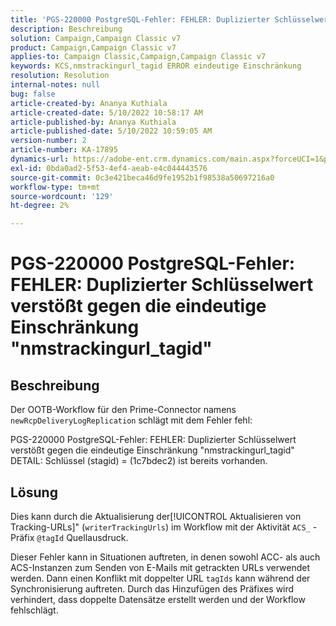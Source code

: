 ```yaml
---
title: 'PGS-220000 PostgreSQL-Fehler: FEHLER: Duplizierter Schlüsselwert verstößt gegen die eindeutige Einschränkung "nmstrackingurl_tagid"'
description: Beschreibung
solution: Campaign,Campaign Classic v7
product: Campaign,Campaign Classic v7
applies-to: Campaign Classic,Campaign,Campaign Classic v7
keywords: KCS,nmstrackingurl_tagid ERROR eindeutige Einschränkung
resolution: Resolution
internal-notes: null
bug: false
article-created-by: Ananya Kuthiala
article-created-date: 5/10/2022 10:58:17 AM
article-published-by: Ananya Kuthiala
article-published-date: 5/10/2022 10:59:05 AM
version-number: 2
article-number: KA-17895
dynamics-url: https://adobe-ent.crm.dynamics.com/main.aspx?forceUCI=1&pagetype=entityrecord&etn=knowledgearticle&id=04840e17-50d0-ec11-a7b5-0022480a8e40
exl-id: 0bda0ad2-5f53-4ef4-aeab-e4c044443576
source-git-commit: 0c3e421beca46d9fe1952b1f98538a50697216a0
workflow-type: tm+mt
source-wordcount: '129'
ht-degree: 2%

---
```


# PGS-220000 PostgreSQL-Fehler: FEHLER: Duplizierter Schlüsselwert verstößt gegen die eindeutige Einschränkung &quot;nmstrackingurl_tagid&quot;

## Beschreibung


Der OOTB-Workflow für den Prime-Connector namens `newRcpDeliveryLogReplication` schlägt mit dem Fehler fehl:

PGS-220000 PostgreSQL-Fehler: FEHLER: Duplizierter Schlüsselwert verstößt gegen die eindeutige Einschränkung &quot;nmstrackingurl_tagid&quot; DETAIL: Schlüssel (stagid) = (1c7bdec2) ist bereits vorhanden.


## Lösung


Dies kann durch die Aktualisierung der[!UICONTROL Aktualisieren von Tracking-URLs]&quot; (`writerTrackingUrls`) im Workflow mit der Aktivität `ACS_` -Präfix `@tagId` Quellausdruck.

Dieser Fehler kann in Situationen auftreten, in denen sowohl ACC- als auch ACS-Instanzen zum Senden von E-Mails mit getrackten URLs verwendet werden. Dann einen Konflikt mit doppelter URL `tagIds` kann während der Synchronisierung auftreten. Durch das Hinzufügen des Präfixes wird verhindert, dass doppelte Datensätze erstellt werden und der Workflow fehlschlägt.
